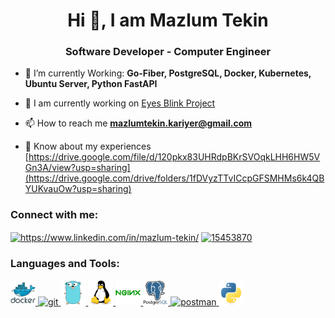 <h1 align="center">Hi 👋, I am Mazlum Tekin</h1>
<h3 align="center">Software Developer - Computer Engineer</h3>

- 🌱 I’m currently Working: **Go-Fiber, PostgreSQL, Docker, Kubernetes, Ubuntu Server, Python FastAPI**

- 🔭 I am currently working on [Eyes Blink Project](https://github.com/MazlumTekin1/eyes-blink-project)

- 📫 How to reach me **mazlumtekin.kariyer@gmail.com**

- 📄 Know about my experiences [https://drive.google.com/file/d/120pkx83UHRdpBKrSVOqkLHH6HW5VGn3A/view?usp=sharing](https://drive.google.com/drive/folders/1fDVyzTTvICcpGFSMHMs6k4QBYUKvauOw?usp=sharing)

<h3 align="left">Connect with me:</h3>
<p align="left">
<a href="https://linkedin.com/in/mazlum-tekin/" target="blank"><img align="center" src="https://raw.githubusercontent.com/rahuldkjain/github-profile-readme-generator/master/src/images/icons/Social/linked-in-alt.svg" alt="https://www.linkedin.com/in/mazlum-tekin/" height="30" width="40" /></a>
<a href="https://stackoverflow.com/users/15453870" target="blank"><img align="center" src="https://raw.githubusercontent.com/rahuldkjain/github-profile-readme-generator/master/src/images/icons/Social/stack-overflow.svg" alt="15453870" height="30" width="40" /></a>
</p>

<h3 align="left">Languages and Tools:</h3>
<p align="left"> <a href="https://www.docker.com/" target="_blank" rel="noreferrer"> <img src="https://raw.githubusercontent.com/devicons/devicon/master/icons/docker/docker-original-wordmark.svg" alt="docker" width="40" height="40"/> </a> <a href="https://git-scm.com/" target="_blank" rel="noreferrer"> <img src="https://www.vectorlogo.zone/logos/git-scm/git-scm-icon.svg" alt="git" width="40" height="40"/> </a> <a href="https://golang.org" target="_blank" rel="noreferrer"> <img src="https://raw.githubusercontent.com/devicons/devicon/master/icons/go/go-original.svg" alt="go" width="40" height="40"/> </a> <a href="https://www.linux.org/" target="_blank" rel="noreferrer"> <img src="https://raw.githubusercontent.com/devicons/devicon/master/icons/linux/linux-original.svg" alt="linux" width="40" height="40"/> </a> <a href="https://www.nginx.com" target="_blank" rel="noreferrer"> <img src="https://raw.githubusercontent.com/devicons/devicon/master/icons/nginx/nginx-original.svg" alt="nginx" width="40" height="40"/> </a> <a href="https://www.postgresql.org" target="_blank" rel="noreferrer"> <img src="https://raw.githubusercontent.com/devicons/devicon/master/icons/postgresql/postgresql-original-wordmark.svg" alt="postgresql" width="40" height="40"/> </a> <a href="https://postman.com" target="_blank" rel="noreferrer"> <img src="https://www.vectorlogo.zone/logos/getpostman/getpostman-icon.svg" alt="postman" width="40" height="40"/> </a> <a href="https://www.python.org" target="_blank" rel="noreferrer"> <img src="https://raw.githubusercontent.com/devicons/devicon/master/icons/python/python-original.svg" alt="python" width="40" height="40"/> </a> </p>

